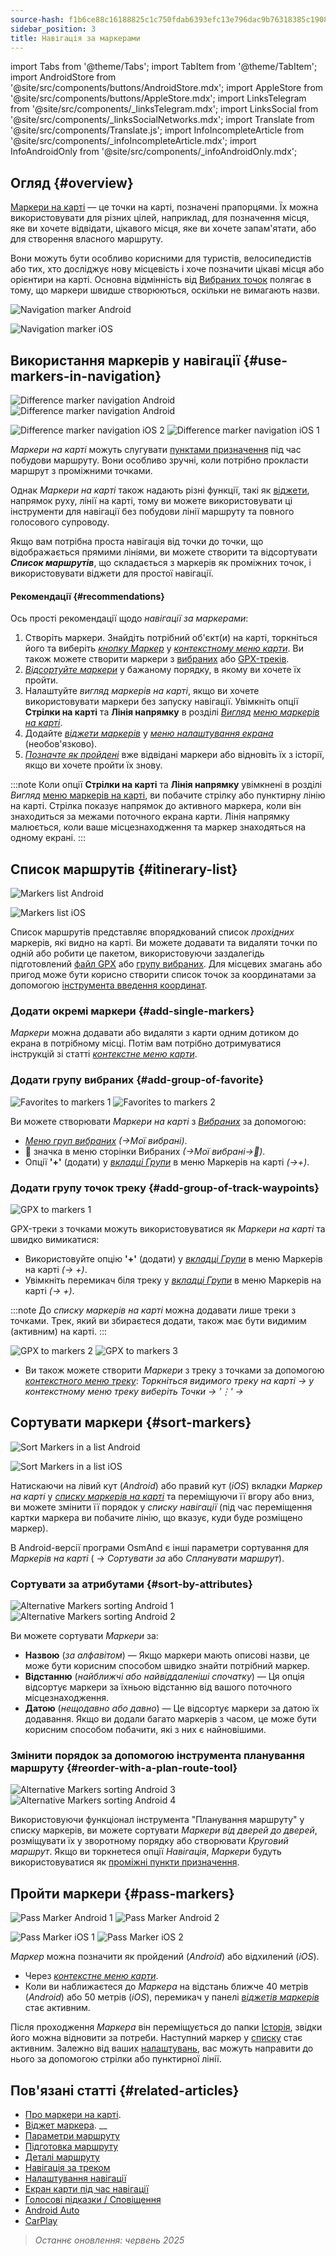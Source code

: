 ```yaml
---
source-hash: f1b6ce88c16188825c1c750fdab6393efc13e796dac9b76318385c1908db3134
sidebar_position: 3
title: Навігація за маркерами
---
```

import Tabs from '@theme/Tabs';
import TabItem from '@theme/TabItem';
import AndroidStore from '@site/src/components/buttons/AndroidStore.mdx';
import AppleStore from '@site/src/components/buttons/AppleStore.mdx';
import LinksTelegram from '@site/src/components/_linksTelegram.mdx';
import LinksSocial from '@site/src/components/_linksSocialNetworks.mdx';
import Translate from '@site/src/components/Translate.js';
import InfoIncompleteArticle from '@site/src/components/_infoIncompleteArticle.mdx';
import InfoAndroidOnly from '@site/src/components/_infoAndroidOnly.mdx';




## Огляд {#overview}

[Маркери на карті](../../personal/markers.md) — це точки на карті, позначені прапорцями. Їх можна використовувати для різних цілей, наприклад, для позначення місця, яке ви хочете відвідати, цікавого місця, яке ви хочете запам'ятати, або для створення власного маршруту.

Вони можуть бути особливо корисними для туристів, велосипедистів або тих, хто досліджує нову місцевість і хоче позначити цікаві місця або орієнтири на карті. Основна відмінність від [Вибраних точок](../../personal/favorites.md) полягає в тому, що маркери швидше створюються, оскільки не вимагають назви.

<Tabs groupId="operating-systems" queryString="current-os">

<TabItem value="android" label="Android">

![Navigation marker Android](@site/static/img/navigation/marker/navigation_marker_android.png)

</TabItem>

<TabItem value="ios" label="iOS">

![Navigation marker iOS](@site/static/img/navigation/marker/navigation_marker_ios.png)

</TabItem>

</Tabs>


## Використання маркерів у навігації {#use-markers-in-navigation}

<Tabs groupId="operating-systems" queryString="current-os">

<TabItem value="android" label="Android">

 ![Difference marker navigation Android](@site/static/img/navigation/marker/markers_ex_andr_2.png) ![Difference marker navigation Android](@site/static/img/navigation/marker/markers_ex_andr_1.png)

</TabItem>

<TabItem value="ios" label="iOS">

![Difference marker navigation iOS 2](@site/static/img/navigation/marker/markers_ex_ios_2.png) ![Difference marker navigation iOS 1](@site/static/img/navigation/marker/markers_ex_ios_1.png)

</TabItem>

</Tabs>

*Маркери на карті* можуть слугувати [пунктами призначення](./route-navigation#set-destinations) під час побудови маршруту. Вони особливо зручні, коли потрібно прокласти маршрут з проміжними точками.

Однак *Маркери на карті* також надають різні функції, такі як [віджети](../../widgets/markers.md), напрямок руху, лінії на карті, тому ви можете використовувати ці інструменти для навігації без побудови лінії маршруту та повного голосового супроводу.

Якщо вам потрібна проста навігація від точки до точки, що відображається прямими лініями, ви можете створити та відсортувати ***Список маршрутів***, що складається з маркерів як проміжних точок, і використовувати віджети для простої навігації.


#### Рекомендації {#recommendations}

Ось прості рекомендації щодо *навігації за маркерами*:

1. Створіть маркери. Знайдіть потрібний об'єкт(и) на карті, торкніться його та виберіть *[кнопку Маркер](../../personal/markers.md#add--edit-markers)* у *[контекстному меню карти](../../map/map-context-menu.md#add--edit-marker)*. Ви також можете створити маркери з [вибраних](#add-group-of-favorite) або [GPX-треків](#add-group-of-track-waypoints).
2. [*Відсортуйте маркери*](#sort-markers) у бажаному порядку, в якому ви хочете їх пройти.
3. Налаштуйте *вигляд маркерів на карті*, якщо ви хочете використовувати маркери без запуску навігації. Увімкніть опції **Стрілки на карті** та **Лінія напрямку** в розділі *[Вигляд](../../personal/markers.md#appearance-on-the-map)* *[меню маркерів на карті](../../personal/markers.md#actions)*.
4. Додайте *[віджети маркерів](../../personal/markers.md#markers)* у *[меню налаштування екрана](../../widgets/configure-screen.md)* (необов'язково).
5. [*Позначте як пройдені*](#pass-markers) вже відвідані маркери або відновіть їх з історії, якщо ви хочете пройти їх знову.

:::note
Коли опції **Стрілки на карті** та **Лінія напрямку** увімкнені в розділі *Вигляд* [меню маркерів на карті](../../personal/markers.md#appearance-on-the-map), ви побачите стрілку або пунктирну лінію на карті. Стрілка показує напрямок до активного маркера, коли він знаходиться за межами поточного екрана карти. Лінія напрямку малюється, коли ваше місцезнаходження та маркер знаходяться на одному екрані.
:::


## Список маршрутів {#itinerary-list}

<Tabs groupId="operating-systems" queryString="current-os">

<TabItem value="android" label="Android">

![Markers list Android](@site/static/img/navigation/marker/markers_list_andr.png)

</TabItem>

<TabItem value="ios" label="iOS">

![Markers list iOS](@site/static/img/navigation/marker/markers_list_ios.png)

</TabItem>

</Tabs>


Список маршрутів представляє впорядкований список *прохідних* маркерів, які видно на карті. Ви можете додавати та видаляти точки по одній або робити це пакетом, використовуючи заздалегідь підготовлений [файл GPX](#add-group-of-track-waypoints) або [групу вибраних](#add-group-of-favorite). Для місцевих змагань або пригод може бути корисно створити список точок за координатами за допомогою [інструмента введення координат](../../plan-route/coordinate-input.md).


### Додати окремі маркери {#add-single-markers}

*Маркери* можна додавати або видаляти з карти одним дотиком до екрана в потрібному місці. Потім вам потрібно дотримуватися інструкцій зі статті *[контекстне меню карти](../../map/map-context-menu.md#add--edit-marker)*.


### Додати групу вибраних {#add-group-of-favorite}

<InfoAndroidOnly />

![Favorites to markers 1](@site/static/img/navigation/marker/markers_favorites_andr_3.png) ![Favorites to markers 2](@site/static/img/navigation/marker/markers_favorites_andr_2.png)

Ви можете створювати *Маркери на карті* з *[Вибраних](../../personal/favorites.md)* за допомогою:

- *[Меню груп вибраних](../../personal/favorites.md#favorite-group-actions)* *(<Translate android="true" ids="shared_string_menu,shared_string_my_places"/>→Мої вибрані)*.
- &#128681; значка в меню сторінки Вибраних *(<Translate android="true" ids="shared_string_menu,shared_string_my_places"/>→Мої вибрані→&#128681;)*.
- Опції **'+'** (додати) у *[вкладці Групи](../../personal/markers.md#marker-groups)* в меню Маркерів на карті *(<Translate android="true" ids="shared_string_menu,map_markers,shared_string_groups"/>→+)*.


### Додати групу точок треку {#add-group-of-track-waypoints}

<InfoAndroidOnly />

![GPX to markers 1](@site/static/img/navigation/marker/track_to_markers_andr.png)

GPX-треки з точками можуть використовуватися як *Маркери на карті* та швидко вимикатися:

- Використовуйте опцію **'+'** (додати) у *[вкладці Групи](../../personal/markers.md#marker-groups)* в меню Маркерів на карті *(<Translate android="true" ids="shared_string_menu,map_markers,shared_string_groups"/>→ +)*.
- Увімкніть перемикач біля треку у *[вкладці Групи](../../personal/markers.md#marker-groups)* в меню Маркерів на карті *(<Translate android="true" ids="shared_string_menu,map_markers,shared_string_groups"/>→ +)*.

:::note
До *списку маркерів на карті* можна додавати лише треки з точками. Трек, який ви збираєтеся додати, також має бути видимим (активним) на карті.
:::

![GPX to markers 2](@site/static/img/navigation/marker/track_to_markers_andr_2.png) ![GPX to markers 3](@site/static/img/navigation/marker/track_to_markers_andr_3.png)

- Ви також можете створити *Маркери* з треку з точками за допомогою *[контекстного меню треку](../../map/tracks/track-context-menu.md#points--waypoints)*: *Торкніться видимого треку на карті → у контекстному меню треку виберіть Точки → '&#8942;' → <Translate android="true" ids="add_group_to_markers"/>*


## Сортувати маркери {#sort-markers}

<Tabs groupId="operating-systems" queryString="current-os">

<TabItem value="android" label="Android">

![Sort Markers in a list Android](@site/static/img/navigation/marker/sort_markers_andr.png)

</TabItem>

<TabItem value="ios" label="iOS">

![Sort Markers in a list iOS](@site/static/img/navigation/marker/sort_markers_ios.png)

</TabItem>

</Tabs>

Натискаючи на лівий кут (*Android*) або правий кут (*iOS*) вкладки *Маркер на карті* у *[списку маркерів на карті](../../personal/markers.md#itinerary-list)* та переміщуючи її вгору або вниз, ви можете змінити її порядок у *списку навігації* (під час переміщення картки маркера ви побачите лінію, що вказує, куди буде розміщено маркер).

В Android-версії програми OsmAnd є інші параметри сортування для *Маркерів на карті* (*<Translate android="true" ids="shared_string_menu,map_markers,shared_string_more"/> →* *Сортувати за* або *Спланувати маршрут*).


### Сортувати за атрибутами {#sort-by-attributes}

<Tabs groupId="operating-systems" queryString="current-os">

<TabItem value="android" label="Android">

![Alternative Markers sorting Android 1](@site/static/img/navigation/marker/sorting_markers_andr_1.png) ![Alternative Markers sorting Android 2](@site/static/img/navigation/marker/sorting_markers_andr_2.png)

</TabItem>

<TabItem value="ios" label="iOS">

<InfoAndroidOnly />

</TabItem>

</Tabs>

Ви можете сортувати *Маркери* за:

- **Назвою** (*за алфавітом*) — Якщо маркери мають описові назви, це може бути корисним способом швидко знайти потрібний маркер.
- **Відстанню** (*найближчі або найвіддаленіші спочатку*) — Ця опція відсортує маркери за їхньою відстанню від вашого поточного місцезнаходження.
- **Датою** (*нещодавно або давно*) — Це відсортує маркери за датою їх додавання. Якщо ви додали багато маркерів з часом, це може бути корисним способом побачити, які з них є найновішими.


### Змінити порядок за допомогою інструмента планування маршруту {#reorder-with-a-plan-route-tool}

<InfoAndroidOnly />

![Alternative Markers sorting Android 3](@site/static/img/navigation/marker/sorting_markers_andr_3.png) ![Alternative Markers sorting Android 4](@site/static/img/navigation/marker/sorting_markers_andr_4.png)

Використовуючи функціонал інструмента "Планування маршруту" у списку маркерів, ви можете сортувати *Маркери* *від дверей до дверей*, розміщувати їх у зворотному порядку або створювати *Круговий маршрут*. Якщо ви торкнетеся опції *Навігація*, *Маркери* будуть використовуватися як [проміжні пункти призначення](../setup/route-navigation.md#intermediate-destinations).


## Пройти маркери {#pass-markers}

<Tabs groupId="operating-systems" queryString="current-os">

<TabItem value="android" label="Android">

![Pass Marker Android 1](@site/static/img/navigation/marker/pass_markers_andr_1.png) ![Pass Marker Android 2](@site/static/img/navigation/marker/pass_markers_andr_2.png)

</TabItem>

<TabItem value="ios" label="iOS">

![Pass Marker iOS 1](@site/static/img/navigation/marker/pass_markers_ios_1.png) ![Pass Marker iOS 2](@site/static/img/navigation/marker/pass_markers_ios_2.png)

</TabItem>

</Tabs>

*Маркер* можна позначити як пройдений (*Android*) або відхилений (*iOS*).

- Через *[контекстне меню карти](../../map/map-context-menu.md#add--edit-marker)*.
- Коли ви наближаєтеся до *Маркера* на відстань ближче 40 метрів (*Android*) або 50 метрів (*iOS*), перемикач у панелі *[віджетів маркерів](../../widgets/markers.md#top-bar-widget)* стає активним.

Після проходження *Маркера* він переміщується до папки [Історія](../../personal/markers.md#history), звідки його можна відновити за потреби. Наступний маркер у [списку](#itinerary-list) стає активним. Залежно від ваших [налаштувань](#use-markers-in-navigation), вас можуть направити до нього за допомогою стрілки або пунктирної лінії.


## Пов'язані статті {#related-articles}

- [Про маркери на карті](../../personal/markers.md).
- [Віджет маркера](../../widgets/markers.md).
__
- [Параметри маршруту](../routing/osmand-routing.md#routing-types)
- [Підготовка маршруту](./route-navigation.md)
- [Деталі маршруту](./route-details.md)
- [Навігація за треком](./gpx-navigation.md)
- [Налаштування навігації](../guidance/navigation-settings.md)
- [Екран карти під час навігації](../guidance/map-during-navigation.md)
- [Голосові підказки / Сповіщення](../guidance/voice-navigation.md)
- [Android Auto](../auto-car.md)
- [CarPlay](../car-play.md)

> *Останнє оновлення: червень 2025*